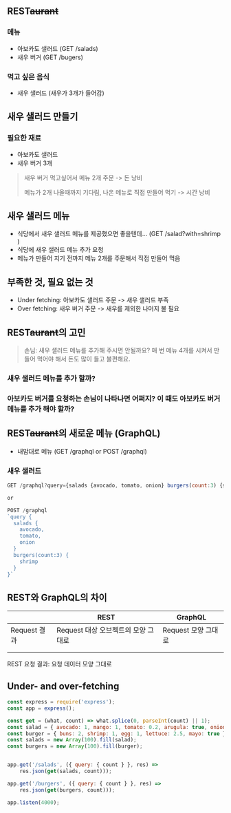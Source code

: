 ## REST~~aurant~~

### 메뉴

- 아보카도 샐러드 (GET /salads)
- 새우 버거 (GET /bugers)

### 먹고 싶은 음식

- 새우 샐러드 (새우가 3개가 들어감)



## 새우 샐러드 만들기

### 필요한 재료

- 아보카도 샐러드
- 새우 버거 3개

> 새우 버거 먹고싶어서 메뉴 2개 주문 -> 돈 낭비
>
> 메뉴가 2개 나올때까지 기다림, 나온 메뉴로 직접 만들어 먹기 -> 시간 낭비



## 새우 샐러드 메뉴

- 식당에서 새우 샐러드 메뉴를 제공했으면 좋을텐데... (GET /salad?with=shrimp )
- 식당에 새우 샐러드 메뉴 추가 요청
- 메뉴가 만들어 지기 전까지 메뉴 2개를 주문해서 직접 만들어 먹음



## 부족한 것, 필요 없는 것

- Under fetching: 아보카도 샐러드 주문 -> 새우 샐러드 부족
- Over fetching: 새우 버거 주문 -> 새우를 제외한 나머지 불 필요



## REST~~aurant~~의 고민

> 손님: 새우 샐러드 메뉴를 추가해 주시면 안될까요? 매 번 메뉴 4개를 시켜서 만들어 먹어야 해서 돈도 많이 들고 불편해요.

### 새우 샐러드 메뉴를 추가 할까?

### 아보카도 버거를 요청하는 손님이 나타나면 어쩌지? 이 때도 아보카도 버거 메뉴를 추가 해야 할까?



## REST~~aurant~~의 새로운 메뉴 (GraphQL)

- 내맘대로 메뉴 (GET /graphql or POST /graphql)

### 새우 샐러드

```javascript
GET /graphql?query={salads {avocado, tomato, onion} burgers(count:3) {shrimp}}

or

POST /graphql
`query {
  salads {
    avocado,
    tomato,
    onion
  }
  burgers(count:3) {
    shrimp
  }
}`
```



## REST와 GraphQL의 차이

|              | REST                                | GraphQL             |
| ------------ | ----------------------------------- | ------------------- |
| Request 결과 | Request 대상 오브젝트의 모양 그대로 | Request 모양 그대로 |
|              |                                     |                     |
|              |                                     |                     |

REST 요청 결과: 요청 데이터 모양 그대로

## Under- and over-fetching

```javascript
const express = require('express');
const app = express();

const get = (what, count) => what.splice(0, parseInt(count) || 1);
const salad = { avocado: 1, mango: 1, tomato: 0.2, arugula: true, onion: true };
const burger = { buns: 2, shrimp: 1, egg: 1, lettuce: 2.5, mayo: true };
const salads = new Array(100).fill(salad);
const burgers = new Array(100).fill(burger);


app.get('/salads', ({ query: { count } }, res) => 
    res.json(get(salads, count)));

app.get('/burgers', ({ query: { count } }, res) => 
    res.json(get(burgers, count)));

app.listen(4000);
```

